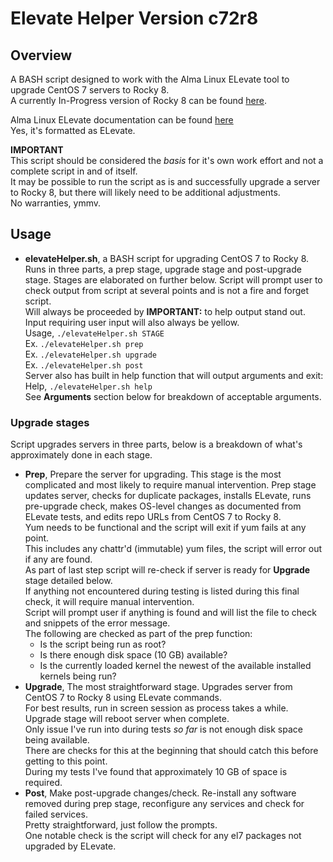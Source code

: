 # Elevate Helper Version c72r8

## Overview
A BASH script designed to work with the Alma Linux ELevate tool to upgrade CentOS 7 servers to Rocky 8. <br>
A currently In-Progress version of Rocky 8 can be found [here](https://github.com/ngrogg/leapp-elevate-rocky8-helper). <br>

Alma Linux ELevate documentation can be found [here](https://almalinux.org/elevate/) <br>
Yes, it's formatted as ELevate. <br>

**IMPORTANT** <br>
This script should be considered the _basis_ for it's own work effort and not a complete script in and of itself. <br>
It may be possible to run the script as is and successfully upgrade a server to Rocky 8, but there will likely need to be additional adjustments. <br>
No warranties, ymmv. <br>

## Usage
* **elevateHelper.sh**, a BASH script for upgrading CentOS 7 to Rocky 8.
  Runs in three parts, a prep stage, upgrade stage and post-upgrade stage. Stages are elaborated on further below.
  Script will prompt user to check output from script at several points and is not a fire and forget script. <br>
  Will always be proceeded by **IMPORTANT:** to help output stand out. <br>
  Input requiring user input will also always be yellow. <br>
  Usage, `./elevateHelper.sh STAGE` <br>
  Ex. `./elevateHelper.sh prep` <br>
  Ex. `./elevateHelper.sh upgrade` <br>
  Ex. `./elevateHelper.sh post` <br>
  Server also has built in help function that will output arguments and exit: <br>
  Help, `./elevateHelper.sh help` <br>
  See **Arguments** section below for breakdown of acceptable arguments. <br>

### Upgrade stages
Script upgrades servers in three parts, below is a breakdown of what's approximately done in each stage. <br>
* **Prep**, Prepare the server for upgrading. This stage is the most complicated and most likely to require manual intervention.
  Prep stage updates server, checks for duplicate packages, installs ELevate, runs pre-upgrade check, makes OS-level changes as documented from ELevate tests, and edits repo URLs from CentOS 7 to Rocky 8. <br>
  Yum needs to be functional and the script will exit if yum fails at any point. <br>
  This includes any chattr'd (immutable) yum files, the script will error out if any are found. <br>
  As part of last step script will re-check if server is ready for **Upgrade** stage detailed below. <br>
  If anything not encountered during testing is listed during this final check, it will require manual intervention. <br>
  Script will prompt user if anything is found and will list the file to check and snippets of the error message. <br>
  The following are checked as part of the prep function: <br>
  - Is the script being run as root?
  - Is there enough disk space (10 GB) available?
  - Is the currently loaded kernel the newest of the available installed kernels being run?
* **Upgrade**, The most straightforward stage. Upgrades server from CentOS 7 to Rocky 8 using ELevate commands. <br>
  For best results, run in screen session as process takes a while. Upgrade stage will reboot server when complete. <br>
  Only issue I've run into during tests *so far* is not enough disk space being available. <br>
  There are checks for this at the beginning that should catch this before getting to this point. <br>
  During my tests I've found that approximately 10 GB of space is required. <br>
* **Post**, Make post-upgrade changes/check.
  Re-install any software removed during prep stage, reconfigure any services and check for failed services. <br>
  Pretty straightforward, just follow the prompts. <br>
  One notable check is the script will check for any el7 packages not upgraded by ELevate.
